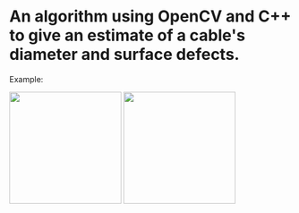 # An algorithm using OpenCV and C++ to give an estimate of a cable's diameter and surface defects.

Example:

<img src="https://user-images.githubusercontent.com/74627929/236354608-c3e05fee-c52c-4e25-9b5b-daf5c8bdf244.png" width="200" />  <img src="https://user-images.githubusercontent.com/74627929/236355097-76071fac-9761-412f-889a-c52d994e2072.png" width="200" />


